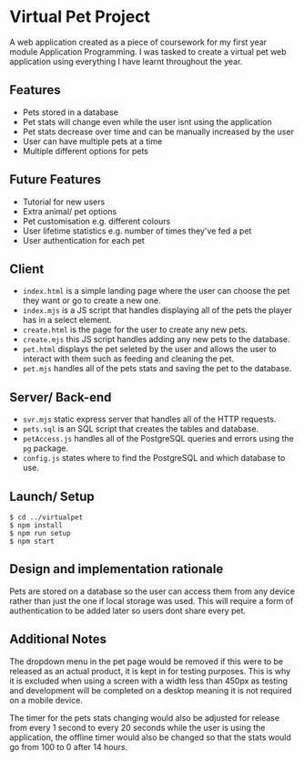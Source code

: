 # Virtual Pet Project

A web application created as a piece of coursework for my first year module Application Programming. I was tasked to create a virtual pet web application using everything I have learnt throughout the year.

## Features
* Pets stored in a database
* Pet stats will change even while the user isnt using the application
* Pet stats decrease over time and can be manually increased by the user
* User can have multiple pets at a time
* Multiple different options for pets

## Future Features
* Tutorial for new users
* Extra animal/ pet options
* Pet customisation e.g. different colours
* User lifetime statistics e.g. number of times they've fed a pet
* User authentication for each pet

## Client

* `index.html` is a simple landing page where the user can choose the pet they want or go to create a new one.
* `index.mjs` is a JS script that handles displaying all of the pets the player has in a select element.
* `create.html` is the page for the user to create any new pets.
* `create.mjs` this JS script handles adding any new pets to the database.
* `pet.html` displays the pet seleted by the user and allows the user to interact with them such as feeding and cleaning the pet.
* `pet.mjs` handles all of the pets stats and saving the pet to the database.

## Server/ Back-end

* `svr.mjs` static express server that handles all of the HTTP requests.
* `pets.sql` is an SQL script that creates the tables and database.
* `petAccess.js` handles all of the PostgreSQL queries and errors using the `pg` package.
* `config.js` states where to find the PostgreSQL and which database to use.


## Launch/ Setup

```
$ cd ../virtualpet
$ npm install
$ npm run setup
$ npm start
```

## Design and implementation rationale

Pets are stored on a database so the user can access them from any device rather than just the one if local storage was used. This will require a form of authentication to be added later so users dont share every pet.



## Additional Notes
The dropdown menu in the pet page would be removed if this were to be released as an actual product, it is kept in for testing purposes. This is why it is excluded when using a screen with a width less than 450px as testing and development will be completed on a desktop meaning it is not required on a mobile device. 

The timer for the pets stats changing would also be adjusted for release from every 1 second to every 20 seconds while the user is using the application, the offline timer would also be changed so that the stats would go from 100 to 0 after 14 hours.
